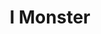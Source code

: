 ---
title: "I Monster"
summary: "Formed in 1997 after The Anderson Shelter project ended, I Monster became at the head of the late 90's/early 00's leftfield electro scene with their chart hit 'Daydream In Blue'. Since then they have garnered more of a cult following, with their song appearing in movies, TV and most recently on the social media platform TikTok, where their single 'Who Is She?' happened to go viral."
image: "i-monster.jpg"
---